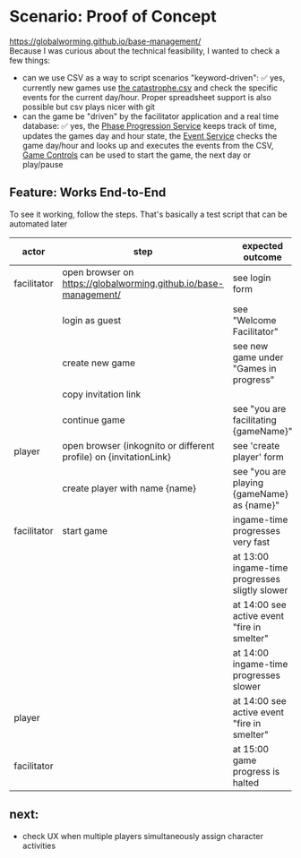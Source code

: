 # Scenario: Proof of Concept

https://globalworming.github.io/base-management/  
Because I was curious about the technical feasibility, I wanted to check a few things:

* can we use CSV as a way to script scenarios "keyword-driven": ✅ yes, currently new games
  use [the catastrophe.csv](src/domain/scenario/catastrophe.csv) and check the specific events for the current day/hour.
  Proper spreadsheet support is also possible but csv plays nicer with git
* can the game be "driven" by the facilitator application and a real time database: ✅ yes, the
  [Phase Progression Service](src/component/service/ProgressionServiceHook.js) keeps track of time, updates the games
  day and hour state, the [Event Service](src/component/service/EventServiceHook.js) checks the game day/hour and looks
  up and executes the events from the CSV, [Game Controls](src/component/organism/ProgressControls.js) can be used to
  start the game, the next day or play/pause

## Feature: Works End-to-End

To see it working, follow the steps. That's basically a test script that can be automated later

| actor       | step                                                              | expected outcome                               |
|-------------|-------------------------------------------------------------------|------------------------------------------------|
| facilitator | open browser on https://globalworming.github.io/base-management/  | see login form                                 |
|             | login as guest                                                    | see "Welcome Facilitator"                      |
|             | create new game                                                   | see new game under "Games in progress"         |
|             | copy invitation link                                              |                                                |
|             | continue game                                                     | see "you are facilitating {gameName}"          |
| player      | open browser (inkognito or different profile) on {invitationLink} | see 'create player' form                       |
|             | create player with name {name}                                    | see "you are playing {gameName} as {name}"     |
| facilitator | start game                                                        | ingame-time progresses very fast               |
|             |                                                                   | at 13:00 ingame-time progresses sligtly slower |
|             |                                                                   | at 14:00 see active event "fire in smelter"    |
|             |                                                                   | at 14:00 ingame-time progresses slower         |
| player      |                                                                   | at 14:00 see active event "fire in smelter"    |
| facilitator |                                                                   | at 15:00 game progress is halted               |

## next:

- check UX when multiple players simultaneously assign character activities